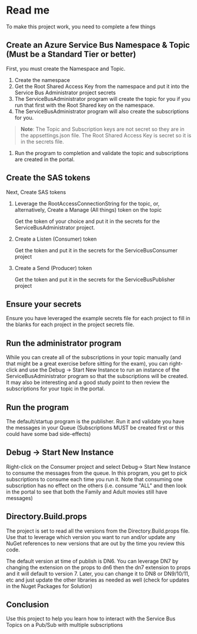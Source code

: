 # Read me

To make this project work, you need to complete a few things

## Create an Azure Service Bus Namespace & Topic (Must be a Standard Tier or better)

First, you must create the Namespace and Topic.

1. Create the namespace
1. Get the Root Shared Access Key from the namespace and put it into the Service Bus Administrator project secrets
1. The ServiceBusAdministrator program will create the topic for you if you run that first with the Root Shared key on the namespace.
1. The ServiceBusAdministrator program will also create the subscriptions for you.

>**Note**: The Topic and Subscription keys are not secret so they are in the appsettings.json file.  The Root Shared Access Key is secret so it is in the secrets file.

1. Run the program to completion and validate the topic and subscriptions are created in the portal.

## Create the SAS tokens

Next, Create SAS tokens

1. Leverage the RootAccessConnectionString for the topic, or, alternatively, Create a Manage (All things) token on the topic

    Get the token of your choice and put it in the secrets for the ServiceBusAdministrator project.

1. Create a Listen (Consumer) token

    Get the token and put it in the secrets for the ServiceBusConsumer project

1. Create a Send (Producer) token

    Get the token and put it in the secrets for the ServiceBusPublisher project

## Ensure your secrets

Ensure you have leveraged the example secrets file for each project to fill in the blanks for each project in the project secrets file.

## Run the administrator program

While you can create all of the subscriptions in your topic manually (and that might be a great exercise before sitting for the exam), you can right-click and use the Debug -> Start New Instance to run an instance of the ServiceBusAdministrator program so that the subscriptions will be created.  It may also be interesting and a good study point to then review the subscriptions for your topic in the portal.

## Run the program

The default/startup program is the publisher.  Run it and validate you have the messages in your Queue (Subscriptions MUST be created first or this could have some bad side-effects)

## Debug -> Start New Instance

Right-click on the Consumer project and select Debug-> Start New Instance to consume the messages from the queue.  In this program, you get to pick subscriptions to consume each time you run it.  Note that consuming one subscription has no effect on the others (i.e. consume "ALL" and then look in the portal to see that both the Family and Adult movies still have messages)

## Directory.Build.props

The project is set to read all the versions from the Directory.Build.props file.  Use that to leverage which version you want to run and/or update any NuGet references to new versions that are out by the time you review this code.

The default version at time of publish is DN6.  You can leverage DN7 by changing the extension on the props to dn6 then the dn7 extension to props and it will default to version 7.  Later, you can change it to DN8 or DN9/10/11, etc and just update the other libraries as needed as well (check for updates in the Nuget Packages for Solution)

## Conclusion

Use this project to help you learn how to interact with the Service Bus Topics on a Pub/Sub with multiple subscriptions
